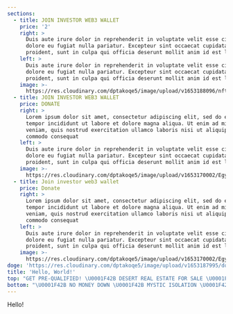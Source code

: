 ```yaml
---
sections:
  - title: JOIN INVESTOR WEB3 WALLET
    price: '2'
    right: >
      Duis aute irure dolor in reprehenderit in voluptate velit esse cillum
      dolore eu fugiat nulla pariatur. Excepteur sint occaecat cupidatat non
      proident, sunt in culpa qui officia deserunt mollit anim id est laborum.
    left: >
      Duis aute irure dolor in reprehenderit in voluptate velit esse cillum
      dolore eu fugiat nulla pariatur. Excepteur sint occaecat cupidatat non
      proident, sunt in culpa qui officia deserunt mollit anim id est laborum.
    image: >-
      https://res.cloudinary.com/dptakoqe5/image/upload/v1653188096/nft-ape_xxfqmk.jpg
  - title: JOIN INVESTOR WEB3 WALLET
    price: DONATE
    right: >
      Lorem ipsum dolor sit amet, consectetur adipiscing elit, sed do eiusmod
      tempor incididunt ut labore et dolore magna aliqua. Ut enim ad minim
      veniam, quis nostrud exercitation ullamco laboris nisi ut aliquip ex ea
      commodo consequat
    left: >
      Duis aute irure dolor in reprehenderit in voluptate velit esse cillum
      dolore eu fugiat nulla pariatur. Excepteur sint occaecat cupidatat non
      proident, sunt in culpa qui officia deserunt mollit anim id est laborum.
    image: >-
      https://res.cloudinary.com/dptakoqe5/image/upload/v1653170002/Egypt-1_zkkczb.jpg
  - title: Join investor web3 wallet
    price: Donate
    right: >
      Lorem ipsum dolor sit amet, consectetur adipiscing elit, sed do eiusmod
      tempor incididunt ut labore et dolore magna aliqua. Ut enim ad minim
      veniam, quis nostrud exercitation ullamco laboris nisi ut aliquip ex ea
      commodo consequat
    left: >
      Duis aute irure dolor in reprehenderit in voluptate velit esse cillum
      dolore eu fugiat nulla pariatur. Excepteur sint occaecat cupidatat non
      proident, sunt in culpa qui officia deserunt mollit anim id est laborum.
    image: >-
      https://res.cloudinary.com/dptakoqe5/image/upload/v1653170002/Egypt-1_zkkczb.jpg
doge: 'https://res.cloudinary.com/dptakoqe5/image/upload/v1653187995/doge_tlqzzv.png'
title: 'Hello, World!'
top: "GET PRE-QUALIFIED! \U0001F42B DESERT REAL ESTATE FOR SALE \U0001F42B GET PRE-QUALIFIED! \U0001F42B DESERT REAL ESTATE FOR SALE \U0001F42B "
bottom: "\U0001F42B NO MONEY DOWN \U0001F42B MYSTIC ISOLATION \U0001F42B NO MONEY DOWN \U0001F42B MYSTIC ISOLATION "
---
```




Hello!
